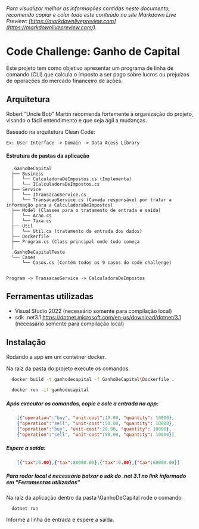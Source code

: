 ### 
###### Para visualizar melhor as informações contidas neste documento, recomendo copiar e colar todo este conteúdo no site Markdown Live Preview: [https://markdownlivepreview.com](https://markdownlivepreview.com/).

# Code Challenge: Ganho de Capital

Este projeto tem como objetivo apresentar um programa de linha de comando (CLI) que calcula o imposto a ser pago sobre lucros ou prejuízos de operações do mercado financeiro de ações.



## Arquitetura  

Robert “Uncle Bob” Martin recomenda fortemente à organização do projeto, visando o fácil entendimento e que seja ágil a mudanças. 

Baseado na arquitetura Clean Code: 
```shell  
Ex: User Interface -> Domain -> Data Acess Library
```

#### Estrutura de pastas da aplicação 
```shell  
  .GanhoDeCapital
  ├── Business
  │   └── CalculadoraDeImpostos.cs (Implementa)
  │   └── ICalculadoraDeImpostos.cs
  ├── Service
  │   └── ITransacaoService.cs
  │   └── TransacaoService.cs (Camada responsável por tratar a informação para a CalculadoraDeImpostos)  
  ├── Model (Classes para o tratamento de entrada e saída)
  │   └── Acao.cs
  │   └── Taxa.cs 
  ├── Util
  │   └── Util.cs (tratamento da entrada dos dados)
  ├── Dockerfile
  ├── Program.cs (Class principal onde tudo começa
  │
  .GanhoDeCapitalTeste
  └── Cases
      └── Casos.cs (Contém todos os 9 casos do code challenge)
      
```

```shell
Program -> TransacaoService -> CalculadoraDeImpostos
```


## Ferramentas utilizadas

- Visual Studio 2022 (necessário somente para compilação local)
- sdk .net3.1 https://dotnet.microsoft.com/en-us/download/dotnet/3.1 (necessário somente para compilação local)


## Instalação

Rodando a app em um conteiner docker. 

Na raíz da pasta do projeto execute os comandos.

```bash
  docker build -t ganhodecapital -f GanhoDeCapital\Dockerfile .
```

```bash
  docker run -it ganhodecapital
``` 

##### Após executar os comandos, copie e cole a entrada na app:

```json
    [{"operation":"buy", "unit-cost":10.00, "quantity": 10000},
    {"operation":"sell", "unit-cost":50.00, "quantity": 10000},
    {"operation":"buy", "unit-cost":20.00, "quantity": 10000},
    {"operation":"sell", "unit-cost":50.00, "quantity": 10000}]
```

  ##### Espere a saída:

```json
    [{"tax":0.00},{"tax":80000.00},{"tax":0.00},{"tax":60000.00}]
```


##### Para rodar local é necessário baixar o sdk do .net 3.1 no link informado em "Ferramentas utilizadas"

Na raíz da aplicação dentro da pasta \GanhoDeCapital rode o comando:

```bash
  dotnet run
``` 

Informe a linha de entrada e espere a saída.



